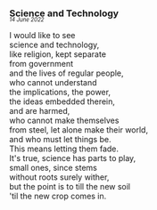 ### Science and Technology
<p style="margin:0; margin-top: -1.25rem">  
  <em>  
    <small><small>14 June 2022</small></small>  
  </em>  
</p>  

I would like to see  
science and technology,  
like religion, kept separate  
from government  
and the lives of regular people,  
who cannot understand  
the implications, the power,  
the ideas embedded therein,  
and are harmed,  
who cannot make themselves  
from steel, let alone make their world,  
and who must let things be.  
This means letting them fade.  
It's true, science has parts to play,  
small ones, since stems  
without roots surely wither,  
but the point is to till the new soil  
'til the new crop comes in.  
